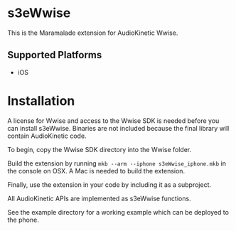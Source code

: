 s3eWwise
========

This is the Maramalade extension for AudioKinetic Wwise.

Supported Platforms
-------------------

* iOS

Installation
============

A license for Wwise and access to the Wwise SDK is needed before you can install s3eWwise.
Binaries are not included because the final library will contain AudioKinetic code.

To begin, copy the Wwise SDK directory into the Wwise folder.

Build the extension by running `mkb --arm --iphone s3eWwise_iphone.mkb` in the console on OSX.
A Mac is needed to build the extension.

Finally, use the extension in your code by including it as a subproject.

All AudioKinetic APIs are implemented as s3eWwise functions.

See the example directory for a working example which can be deployed to the phone.